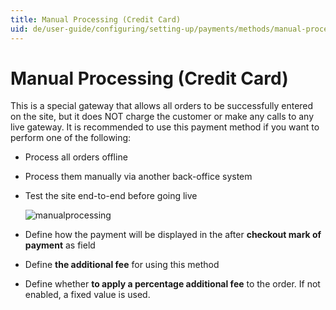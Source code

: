 ```yaml
---
title: Manual Processing (Credit Card)
uid: de/user-guide/configuring/setting-up/payments/methods/manual-processing
---
```


# Manual Processing (Credit Card)

This is a special gateway that allows all orders to be successfully entered on the site, but it does NOT charge the customer or make any calls to any live gateway. It is recommended to use this payment method if you want to perform one of the following:

* Process all orders offline
* Process them manually via another back-office system
* Test the site end-to-end before going live
    
    ![manualprocessing](_static/manual-processing/manualprocessing.png)

* Define how the payment will be displayed in the after **checkout mark of payment** as field

* Define **the additional fee** for using this method
* Define whether **to apply a percentage additional fee** to the order. If not enabled, a fixed value is used.